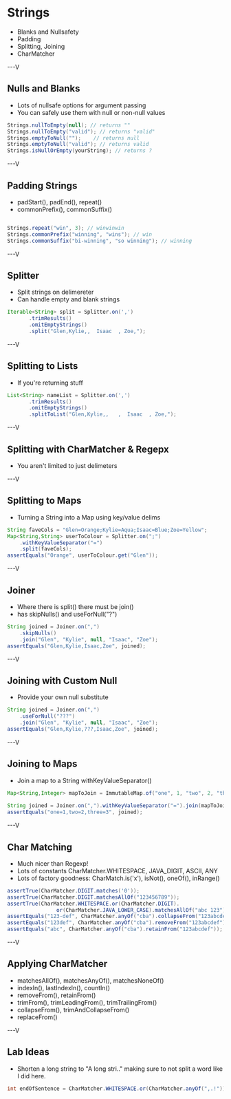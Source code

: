 # Strings

* Blanks and Nullsafety
* Padding
* Splitting, Joining
* CharMatcher

---V

## Nulls and Blanks

* Lots of nullsafe options for argument passing
* You can safely use them with null or non-null values

```java
Strings.nullToEmpty(null); // returns ""
Strings.nullToEmpty("valid"); // returns "valid"
Strings.emptyToNull("");    // returns null
Strings.emptyToNull("valid"); // returns valid
Strings.isNullOrEmpty(yourString); // returns ?

```

---V

## Padding Strings

* padStart(), padEnd(), repeat()
* commonPrefix(), commonSuffix()


```java

Strings.repeat("win", 3); // winwinwin
Strings.commonPrefix("winning", "wins"); // win
Strings.commonSuffix("bi-winning", "so winning"); // winning
```

---V

## Splitter

* Split strings on delimereter
* Can handle empty and blank strings

```java
Iterable<String> split = Splitter.on(',')
       .trimResults()
       .omitEmptyStrings()
       .split("Glen,Kylie,,  Isaac  , Zoe,");
```

---V

## Splitting to Lists

* If you're returning stuff

```java
List<String> nameList = Splitter.on(',')
       .trimResults()
       .omitEmptyStrings()
       .splitToList("Glen,Kylie,,   ,  Isaac  , Zoe,");
```


---V


## Splitting with CharMatcher & Regepx

* You aren't limited to just delimeters


---V

## Splitting to Maps

* Turning a String into a Map using key/value delims

```java
String faveCols = "Glen=Orange;Kylie=Aqua;Isaac=Blue;Zoe=Yellow";
Map<String,String> userToColour = Splitter.on(";")
	.withKeyValueSeparator("=")
	.split(faveCols);
assertEquals("Orange", userToColour.get("Glen"));
```

---V

## Joiner

* Where there is split() there must be join()
* has skipNulls() and useForNull("?")

```java
String joined = Joiner.on(",")
	.skipNulls()
	.join("Glen", "Kylie", null, "Isaac", "Zoe");
assertEquals("Glen,Kylie,Isaac,Zoe", joined);
```

---V

## Joining with Custom Null

* Provide your own null substitute

```java
String joined = Joiner.on(",")
	.useForNull("???")
	.join("Glen", "Kylie", null, "Isaac", "Zoe");
assertEquals("Glen,Kylie,???,Isaac,Zoe", joined);
```

---V

## Joining to Maps

* Join a map to a String withKeyValueSeparator()

```java
Map<String,Integer> mapToJoin = ImmutableMap.of("one", 1, "two", 2, "three", 3);
        
String joined = Joiner.on(",").withKeyValueSeparator("=").join(mapToJoin);
assertEquals("one=1,two=2,three=3", joined);
```


---V

## Char Matching

* Much nicer than Regexp!
* Lots of constants CharMatcher.WHITESPACE, JAVA_DIGIT, ASCII, ANY
* Lots of factory goodness: CharMatch.is('x'), isNot(), oneOf(), inRange()

```java
assertTrue(CharMatcher.DIGIT.matches('0'));
assertTrue(CharMatcher.DIGIT.matchesAllOf("123456789"));
assertTrue(CharMatcher.WHITESPACE.or(CharMatcher.DIGIT).
                or(CharMatcher.JAVA_LOWER_CASE).matchesAllOf("abc 123"));
assertEquals("123-def", CharMatcher.anyOf("cba").collapseFrom("123abcdef", '-'));
assertEquals("123def", CharMatcher.anyOf("cba").removeFrom("123abcdef"));
assertEquals("abc", CharMatcher.anyOf("cba").retainFrom("123abcdef"));
```

---V

## Applying CharMatcher

* matchesAllOf(), matchesAnyOf(), matchesNoneOf()
* indexIn(), lastIndexIn(), countIn()
* removeFrom(), retainFrom()
* trimFrom(), trimLeadingFrom(), trimTrailingFrom()
* collapseFrom(), trimAndCollapseFrom()
* replaceFrom()

---V

## Lab Ideas

* Shorten a long string to "A long stri.." making sure to not split a word like I did here.

```java
int endOfSentence = CharMatcher.WHITESPACE.or(CharMatcher.anyOf(",.!")).lastIndexOf(myString);
```


